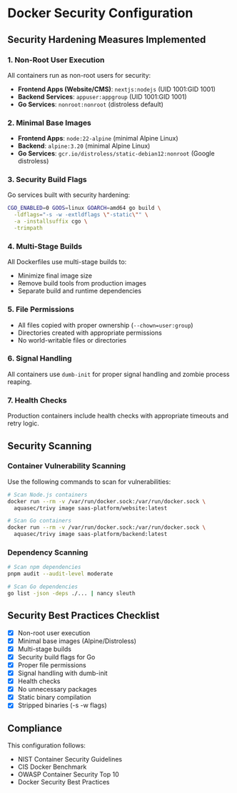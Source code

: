 # Docker Security Configuration

## Security Hardening Measures Implemented

### 1. Non-Root User Execution
All containers run as non-root users for security:
- **Frontend Apps (Website/CMS)**: `nextjs:nodejs` (UID 1001:GID 1001)
- **Backend Services**: `appuser:appgroup` (UID 1001:GID 1001)
- **Go Services**: `nonroot:nonroot` (distroless default)

### 2. Minimal Base Images
- **Frontend Apps**: `node:22-alpine` (minimal Alpine Linux)
- **Backend**: `alpine:3.20` (minimal Alpine Linux)
- **Go Services**: `gcr.io/distroless/static-debian12:nonroot` (Google distroless)

### 3. Security Build Flags
Go services built with security hardening:
```bash
CGO_ENABLED=0 GOOS=linux GOARCH=amd64 go build \
  -ldflags="-s -w -extldflags \"-static\"" \
  -a -installsuffix cgo \
  -trimpath
```

### 4. Multi-Stage Builds
All Dockerfiles use multi-stage builds to:
- Minimize final image size
- Remove build tools from production images
- Separate build and runtime dependencies

### 5. File Permissions
- All files copied with proper ownership (`--chown=user:group`)
- Directories created with appropriate permissions
- No world-writable files or directories

### 6. Signal Handling
All containers use `dumb-init` for proper signal handling and zombie process reaping.

### 7. Health Checks
Production containers include health checks with appropriate timeouts and retry logic.

## Security Scanning

### Container Vulnerability Scanning
Use the following commands to scan for vulnerabilities:

```bash
# Scan Node.js containers
docker run --rm -v /var/run/docker.sock:/var/run/docker.sock \
  aquasec/trivy image saas-platform/website:latest

# Scan Go containers
docker run --rm -v /var/run/docker.sock:/var/run/docker.sock \
  aquasec/trivy image saas-platform/backend:latest
```

### Dependency Scanning
```bash
# Scan npm dependencies
pnpm audit --audit-level moderate

# Scan Go dependencies
go list -json -deps ./... | nancy sleuth
```

## Security Best Practices Checklist

- [x] Non-root user execution
- [x] Minimal base images (Alpine/Distroless)
- [x] Multi-stage builds
- [x] Security build flags for Go
- [x] Proper file permissions
- [x] Signal handling with dumb-init
- [x] Health checks
- [x] No unnecessary packages
- [x] Static binary compilation
- [x] Stripped binaries (-s -w flags)

## Compliance

This configuration follows:
- NIST Container Security Guidelines
- CIS Docker Benchmark
- OWASP Container Security Top 10
- Docker Security Best Practices